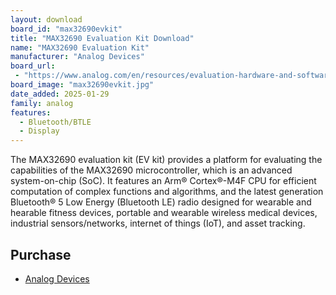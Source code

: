 ```yaml
---
layout: download
board_id: "max32690evkit"
title: "MAX32690 Evaluation Kit Download"
name: "MAX32690 Evaluation Kit"
manufacturer: "Analog Devices"
board_url:
 - "https://www.analog.com/en/resources/evaluation-hardware-and-software/evaluation-boards-kits/max32690evkit.html"
board_image: "max32690evkit.jpg"
date_added: 2025-01-29
family: analog
features:
  - Bluetooth/BTLE
  - Display
---
```


The MAX32690 evaluation kit (EV kit) provides a platform for evaluating the capabilities of the MAX32690 microcontroller, which is an advanced system-on-chip (SoC). It features an Arm® Cortex®-M4F CPU for efficient computation of complex functions and algorithms, and the latest generation Bluetooth® 5 Low Energy (Bluetooth LE) radio designed for wearable and hearable fitness devices, portable and wearable wireless medical devices, industrial sensors/networks, internet of things (IoT), and asset tracking.

## Purchase

* [Analog Devices](https://www.analog.com/en/resources/evaluation-hardware-and-software/evaluation-boards-kits/max32690evkit.html)